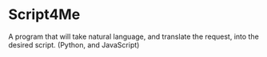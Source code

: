 # Script4Me
A program that will take natural language, and translate the request, into the desired script. (Python, and JavaScript)
